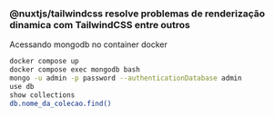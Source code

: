 ### @nuxtjs/tailwindcss resolve problemas de renderização dinamica com TailwindCSS entre outros

Acessando mongodb no container docker
```bash
docker compose up
docker compose exec mongodb bash
mongo -u admin -p password --authenticationDatabase admin
use db
show collections
db.nome_da_colecao.find()
```
